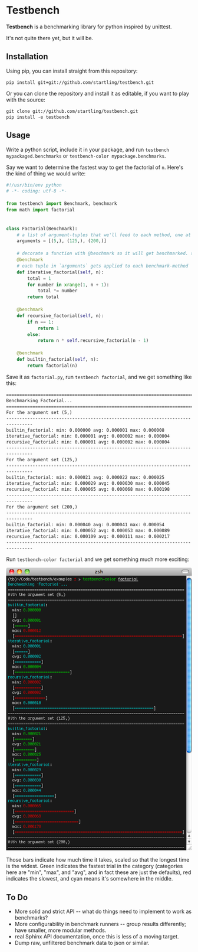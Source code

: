 # Testbench

**Testbench** is a benchmarking library for python inspired by unittest.

It's not quite there yet, but it will be.

## Installation

Using pip, you can install straight from this repository:

````
pip install git+git://github.com/startling/testbench.git
````

Or you can clone the repository and install it as editable, if you want to play with the source:

````
git clone git://github.com/startling/testbench.git
pip install -e testbench
````

## Usage
Write a python script, include it in your package, and run `testbench mypackaged.benchmarks` or `testbench-color mypackage.benchmarks`.

Say we want to determine the fastest way to get the factorial of `n`. Here's the kind of thing we would write:

````python
#!/usr/bin/env python
# -*- coding: utf-8 -*-

from testbench import Benchmark, benchmark
from math import factorial


class Factorial(Benchmark):
    # a list of argument-tuples that we'll feed to each method, one at a time
    arguments = [(5,), (125,), (200,)]

    # decorate a function with @benchmark so it will get benchmarked. simple enough.
    @benchmark
    # each tuple in `arguments` gets applied to each benchmark-method
    def iterative_factorial(self, n):
        total = 1
        for number in xrange(1, n + 1):
            total *= number
        return total

    @benchmark
    def recursive_factorial(self, n):
        if n == 1:
            return 1
        else:
            return n * self.recursive_factorial(n - 1)

    @benchmark
    def builtin_factorial(self, n):
        return factorial(n)
````

Save it as `factorial.py`, run `testbench factorial`, and we get something like this:

````
================================================================================
Benchmarking Factorial...
================================================================================
For the argument set (5,)
--------------------------------------------------------------------------------
builtin_factorial: min: 0.000000 avg: 0.000001 max: 0.000008
iterative_factorial: min: 0.000001 avg: 0.000002 max: 0.000004
recursive_factorial: min: 0.000001 avg: 0.000002 max: 0.000004
--------------------------------------------------------------------------------
For the argument set (125,)
--------------------------------------------------------------------------------
builtin_factorial: min: 0.000021 avg: 0.000022 max: 0.000025
iterative_factorial: min: 0.000029 avg: 0.000030 max: 0.000045
recursive_factorial: min: 0.000065 avg: 0.000068 max: 0.000198
--------------------------------------------------------------------------------
For the argument set (200,)
--------------------------------------------------------------------------------
builtin_factorial: min: 0.000040 avg: 0.000041 max: 0.000054
iterative_factorial: min: 0.000052 avg: 0.000053 max: 0.000089
recursive_factorial: min: 0.000109 avg: 0.000111 max: 0.000217
--------------------------------------------------------------------------------
````

Run `testbench-color factorial` and we get something much more exciting:

![testbench-color screenshot](https://github.com/startling/testbench/blob/master/testbench_screenshot.png?raw=true)

Those bars indicate how much time it takes, scaled so that the longest time is the widest. Green indicates the fastest trial in the category (categories here are "min", "max", and "avg", and in fact these are just the defaults), red indicates the slowest, and cyan means it's somewhere in the middle.

## To Do

* More solid and strict API -- what do things need to implement to work as benchmarks?
* More configurability in benchmark runners -- group results differently; have smaller, more modular methods.
* real Sphinx API documentation, once this is less of a moving target.
* Dump raw, unfiltered benchmark data to json or similar.
